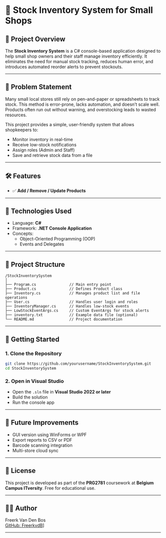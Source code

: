 
# 🛒 Stock Inventory System for Small Shops

## 📌 Project Overview

The **Stock Inventory System** is a C# console-based application designed to help small shop owners and their staff manage inventory efficiently. It eliminates the need for manual stock tracking, reduces human error, and introduces automated reorder alerts to prevent stockouts.

---

## 🎯 Problem Statement

Many small local stores still rely on pen-and-paper or spreadsheets to track stock. This method is error-prone, lacks automation, and doesn’t scale well. Products often run out without warning, and overstocking leads to wasted resources.

This project provides a simple, user-friendly system that allows shopkeepers to:

- Monitor inventory in real-time
- Receive low-stock notifications
- Assign roles (Admin and Staff)
- Save and retrieve stock data from a file

---

## 🛠 Features

- ✅ **Add / Remove / Update Products**


---

## 🧱 Technologies Used

- Language: **C#**
- Framework: **.NET Console Application**
- Concepts:
  - Object-Oriented Programming (OOP)
  - Events and Delegates


---

## 📂 Project Structure

```plaintext
/StockInventorySystem
│
├── Program.cs               // Main entry point
├── Product.cs               // Defines Product class
├── Inventory.cs             // Manages product list and file operations
├── User.cs                  // Handles user login and roles
├── InventoryManager.cs      // Handles low-stock events
├── LowStockEventArgs.cs     // Custom EventArgs for stock alerts
├── inventory.txt            // Example data file (optional)
└── README.md                // Project documentation
```

---

## 🚀 Getting Started

### 1. Clone the Repository
```bash
git clone https://github.com/yourusername/StockInventorySystem.git
cd StockInventorySystem
```

### 2. Open in Visual Studio

- Open the `.sln` file in **Visual Studio 2022 or later**
- Build the solution
- Run the console app

---


## 📝 Future Improvements

- GUI version using WinForms or WPF
- Export reports to CSV or PDF
- Barcode scanning integration
- Multi-store cloud sync

---

## 📄 License

This project is developed as part of the **PRG2781** coursework at **Belgium Campus ITversity**. Free for educational use.

---

## 👨‍💻 Author

Freerk Van Den Bos  
[GitHub: FreerkvdB](https://github.com/FreerkvdB)]

---
